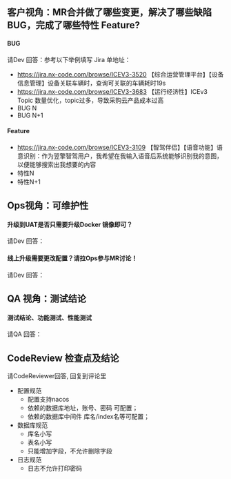 <!--email: jimin.huang@benload.com, jimminh@163.com -->

<!--请说明本MR 解决的缺陷和引入的特性 -->
## 客户视角：MR合并做了哪些变更，解决了哪些缺陷BUG，完成了哪些特性 Feature?

#### BUG
请Dev 回答：参考以下举例填写 Jira 单地址：
- https://jira.nx-code.com/browse/ICEV3-3520 【综合运营管理平台】【设备信息管理】设备关联车辆时，查询可关联的车辆耗时19s
- https://jira.nx-code.com/browse/ICEV3-3683 【运行经济性】ICEv3 Topic 数量优化，topic过多，导致采购云产品成本过高
- BUG N
- BUG N+1

#### Feature
- https://jira.nx-code.com/browse/ICEV3-3109 【智驾伴侣】【语音功能】语意识别：作为翌擎智驾用户，我希望在我输入语音后系统能够识别我的意图，以便能够搜索出我想要的内容
- 特性N
- 特性N+1

## Ops视角：可维护性
#### 升级到UAT是否只需要升级Docker 镜像即可？
请Dev 回答：
#### 线上升级需要更改配置？请拉Ops参与MR讨论！
请Dev 回答：



## QA 视角：测试结论
#### 测试结论、功能测试、性能测试
请QA 回答：


## CodeReview 检查点及结论
请CodeReviewer回答, 回复到评论里
- 配置规范
  - 配置支持nacos
  - 依赖的数据库地址，账号、密码 可配置；
  - 依赖的数据库中间件 库名/index名等可配置；
- 数据库规范
  - 库名小写
  - 表名小写
  - 只能增加字段，不允许删除字段
- 日志规范
  - 日志不允许打印密码

